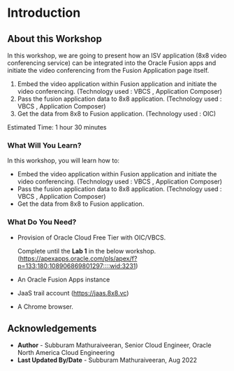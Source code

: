 # Introduction

## About this Workshop

In this workshop, we are going to present how an ISV application (8x8 video conferencing service) can be integrated into the Oracle Fusion apps and initiate the video conferencing from the Fusion Application page itself.

1) Embed the video application within Fusion application and initiate the video conferencing. (Technology used : VBCS , Application Composer)
2) Pass the fusion application data to 8x8 application. (Technology used : VBCS , Application Composer)
3) Get the data from 8x8 to Fusion application. (Technology used : OIC)

Estimated Time: 1 hour 30 minutes

### What Will You Learn?

In this workshop, you will learn how to:

*  Embed the video application within Fusion application and initiate the video conferencing. (Technology used : VBCS ,     Application Composer)
*  Pass the fusion application data to 8x8 application. (Technology used : VBCS , Application Composer)
*  Get the data from 8x8 to Fusion application.

### What Do You Need?

* Provision of Oracle Cloud Free Tier with OIC/VBCS.

  Complete until the **Lab 1** in the below workshop.
  (https://apexapps.oracle.com/pls/apex/f?p=133:180:108906869801297::::wid:3231)

* An Oracle Fusion Apps instance
* JaaS trail account (https://jaas.8x8.vc)
* A Chrome browser.


## Acknowledgements

* **Author** - Subburam Mathuraiveeran, Senior Cloud Engineer, Oracle North America Cloud Engineering
* **Last Updated By/Date** - Subburam Mathuraiveeran, Aug 2022
